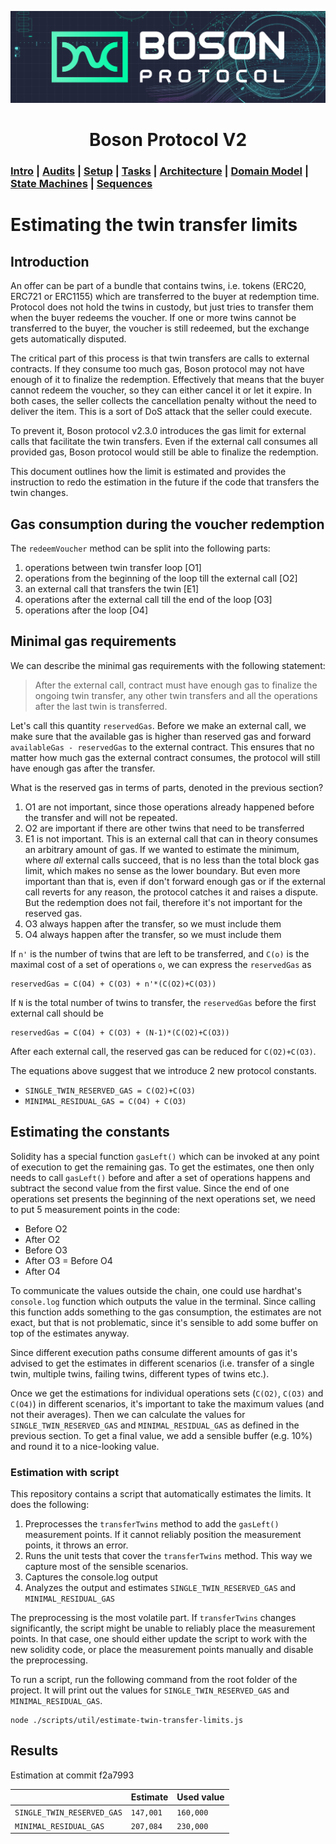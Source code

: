 [![banner](images/banner.png)](https://bosonprotocol.io)

<h1 align="center">Boson Protocol V2</h1>

### [Intro](../README.md) | [Audits](audits.md) | [Setup](setup.md) | [Tasks](tasks.md) | [Architecture](architecture.md) | [Domain Model](domain.md) | [State Machines](state-machines.md) | [Sequences](sequences.md)

# Estimating the twin transfer limits

## Introduction

An offer can be part of a bundle that contains twins, i.e. tokens (ERC20, ERC721 or ERC1155) which are transferred to the buyer at redemption time. Protocol does not hold the twins in custody, but just tries to transfer them when the buyer redeems the voucher. If one or more twins cannot be transferred to the buyer, the voucher is still redeemed, but the exchange gets automatically disputed.  

The critical part of this process is that twin transfers are calls to external contracts. If they consume too much gas, Boson protocol may not have enough of it to finalize the redemption. Effectively that means that the buyer cannot redeem the voucher, so they can either cancel it or let it expire. In both cases, the seller collects the cancellation penalty without the need to deliver the item. This is a sort of DoS attack that the seller could execute.

To prevent it, Boson protocol v2.3.0 introduces the gas limit for external calls that facilitate the twin transfers. Even if the external call consumes all provided gas, Boson protocol would still be able to finalize the redemption. 

This document outlines how the limit is estimated and provides the instruction to redo the estimation in the future if the code that transfers the twin changes.

## Gas consumption during the voucher redemption

The `redeemVoucher` method can be split into the following parts:
1. operations between twin transfer loop [O1]
2. operations from the beginning of the loop till the external call [O2]
3. an external call that transfers the twin [E1]
4. operations after the external call till the end of the loop [O3]
5. operations after the loop [O4]

## Minimal gas requirements

We can describe the minimal gas requirements with the following statement:
> After the external call, contract must have enough gas to finalize the ongoing twin transfer, any other twin transfers and all the operations after the last twin is transferred.

Let's call this quantity `reservedGas`. Before we make an external call, we make sure that the available gas is higher than reserved gas and forward `availableGas - reservedGas` to the external contract. This ensures that no matter how much gas the external contract consumes, the protocol will still have enough gas after the transfer.

What is the reserved gas in terms of parts, denoted in the previous section?  
1. O1 are not important, since those operations already happened before the transfer and will not be repeated.
2. O2 are important if there are other twins that need to be transferred
3. E1 is not important. This is an external call that can in theory consumes an arbitrary amount of gas. If we wanted to estimate the minimum, where *all* external calls succeed, that is no less than the total block gas limit, which makes no sense as the lower boundary. But even more important than that is, even if don't forward enough gas or if the external call reverts for any reason, the protocol catches it and raises a dispute. But the redemption does not fail, therefore it's not important for the reserved gas.
4. O3 always happen after the transfer, so we must include them
5. O4 always happen after the transfer, so we must include them

If `n'` is the number of twins that are left to be transferred, and `C(o)` is the maximal cost of a set of operations `o`, we can express the `reservedGas` as
```
reservedGas = C(O4) + C(O3) + n'*(C(O2)+C(O3))
```

If `N` is the total number of twins to transfer, the `reservedGas` before the first external call should be
```
reservedGas = C(O4) + C(O3) + (N-1)*(C(O2)+C(O3))
```
After each external call, the reserved gas can be reduced for `C(O2)+C(O3)`.

The equations above suggest that we introduce 2 new protocol constants.
- `SINGLE_TWIN_RESERVED_GAS = C(O2)+C(O3)`
- `MINIMAL_RESIDUAL_GAS = C(O4) + C(O3)`

## Estimating the constants

Solidity has a special function `gasLeft()` which can be invoked at any point of execution to get the remaining gas. To get the estimates, one then only needs to call `gasLeft()` before and after a set of operations happens and subtract the second value from the first value. Since the end of one operations set presents the beginning of the next operations set, we need to put 5 measurement points in the code:
- Before O2
- After O2
- Before O3
- After O3 = Before O4
- After O4

To communicate the values outside the chain, one could use hardhat's `console.log` function which outputs the value in the terminal. Since calling this function adds something to the gas consumption, the estimates are not exact, but that is not problematic, since it's sensible to add some buffer on top of the estimates anyway.

Since different execution paths consume different amounts of gas it's advised to get the estimates in different scenarios (i.e. transfer of a single twin, multiple twins, failing twins, different types of twins etc.).

Once we get the estimations for individual operations sets (`C(O2)`, `C(O3)` and `C(O4)`) in different scenarios, it's important to take the maximum values (and not their averages). Then we can calculate the values for `SINGLE_TWIN_RESERVED_GAS` and `MINIMAL_RESIDUAL_GAS` as defined in the previous section. To get a final value, we add a sensible buffer (e.g. 10%) and round it to a nice-looking value.

### Estimation with script

This repository contains a script that automatically estimates the limits. It does the following:
1. Preprocesses the `transferTwins` method to add the `gasLeft()` measurement points. If it cannot reliably position the measurement points, it throws an error.
2. Runs the unit tests that cover the `transferTwins` method. This way we capture most of the sensible scenarios.
3. Captures the console.log output
4. Analyzes the output and estimates `SINGLE_TWIN_RESERVED_GAS` and `MINIMAL_RESIDUAL_GAS`

The preprocessing is the most volatile part. If `transferTwins` changes significantly, the script might be unable to reliably place the measurement points. In that case, one should either update the script to work with the new solidity code, or place the measurement points manually and disable the preprocessing.

To run a script, run the following command from the root folder of the project. It will print out the values for `SINGLE_TWIN_RESERVED_GAS` and `MINIMAL_RESIDUAL_GAS`.

```
node ./scripts/util/estimate-twin-transfer-limits.js
```

## Results

Estimation at commit f2a7993

| | Estimate | Used value |
|-|-|-|
| `SINGLE_TWIN_RESERVED_GAS` | `147,001` | `160,000` |
| `MINIMAL_RESIDUAL_GAS` | `207,084` | `230,000` |